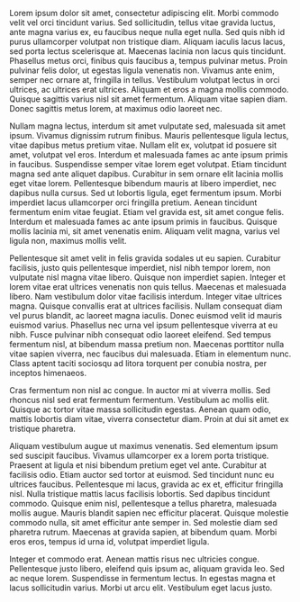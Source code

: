 Lorem ipsum dolor sit amet, consectetur adipiscing elit. Morbi commodo velit vel orci tincidunt varius. Sed sollicitudin, tellus vitae gravida luctus, ante magna varius ex, eu faucibus neque nulla eget nulla. Sed quis nibh id purus ullamcorper volutpat non tristique diam. Aliquam iaculis lacus lacus, sed porta lectus scelerisque at. Maecenas lacinia non lacus quis tincidunt. Phasellus metus orci, finibus quis faucibus a, tempus pulvinar metus. Proin pulvinar felis dolor, ut egestas ligula venenatis non. Vivamus ante enim, semper nec ornare at, fringilla in tellus. Vestibulum volutpat lectus in orci ultrices, ac ultrices erat ultrices. Aliquam et eros a magna mollis commodo. Quisque sagittis varius nisl sit amet fermentum. Aliquam vitae sapien diam. Donec sagittis metus lorem, at maximus odio laoreet nec.

Nullam magna lectus, interdum sit amet vulputate sed, malesuada sit amet ipsum. Vivamus dignissim rutrum finibus. Mauris pellentesque ligula lectus, vitae dapibus metus pretium vitae. Nullam elit ex, volutpat id posuere sit amet, volutpat vel eros. Interdum et malesuada fames ac ante ipsum primis in faucibus. Suspendisse semper vitae lorem eget volutpat. Etiam tincidunt magna sed ante aliquet dapibus. Curabitur in sem ornare elit lacinia mollis eget vitae lorem. Pellentesque bibendum mauris at libero imperdiet, nec dapibus nulla cursus. Sed ut lobortis ligula, eget fermentum ipsum. Morbi imperdiet lacus ullamcorper orci fringilla pretium. Aenean tincidunt fermentum enim vitae feugiat. Etiam vel gravida est, sit amet congue felis. Interdum et malesuada fames ac ante ipsum primis in faucibus. Quisque mollis lacinia mi, sit amet venenatis enim. Aliquam velit magna, varius vel ligula non, maximus mollis velit.

Pellentesque sit amet velit in felis gravida sodales ut eu sapien. Curabitur facilisis, justo quis pellentesque imperdiet, nisl nibh tempor lorem, non vulputate nisl magna vitae libero. Quisque non imperdiet sapien. Integer et lorem vitae erat ultrices venenatis non quis tellus. Maecenas et malesuada libero. Nam vestibulum dolor vitae facilisis interdum. Integer vitae ultrices magna. Quisque convallis erat at ultrices facilisis. Nullam consequat diam vel purus blandit, ac laoreet magna iaculis. Donec euismod velit id mauris euismod varius. Phasellus nec urna vel ipsum pellentesque viverra at eu nibh. Fusce pulvinar nibh consequat odio laoreet eleifend. Sed tempus fermentum nisl, at bibendum massa pretium non. Maecenas porttitor nulla vitae sapien viverra, nec faucibus dui malesuada. Etiam in elementum nunc. Class aptent taciti sociosqu ad litora torquent per conubia nostra, per inceptos himenaeos.

Cras fermentum non nisl ac congue. In auctor mi at viverra mollis. Sed rhoncus nisl sed erat fermentum fermentum. Vestibulum ac mollis elit. Quisque ac tortor vitae massa sollicitudin egestas. Aenean quam odio, mattis lobortis diam vitae, viverra consectetur diam. Proin at dui sit amet ex tristique pharetra.

Aliquam vestibulum augue ut maximus venenatis. Sed elementum ipsum sed suscipit faucibus. Vivamus ullamcorper ex a lorem porta tristique. Praesent at ligula et nisi bibendum pretium eget vel ante. Curabitur at facilisis odio. Etiam auctor sed tortor at euismod. Sed tincidunt nunc eu ultrices faucibus. Pellentesque mi lacus, gravida ac ex et, efficitur fringilla nisl. Nulla tristique mattis lacus facilisis lobortis. Sed dapibus tincidunt commodo. Quisque enim nisl, pellentesque a tellus pharetra, malesuada mollis augue. Mauris blandit sapien nec efficitur placerat. Quisque molestie commodo nulla, sit amet efficitur ante semper in. Sed molestie diam sed pharetra rutrum. Maecenas at gravida sapien, at bibendum quam. Morbi eros eros, tempus id urna id, volutpat imperdiet ligula.

Integer et commodo erat. Aenean mattis risus nec ultricies congue. Pellentesque justo libero, eleifend quis ipsum ac, aliquam gravida leo. Sed ac neque lorem. Suspendisse in fermentum lectus. In egestas magna et lacus sollicitudin varius. Morbi ut arcu elit. Vestibulum eget lacus justo.
